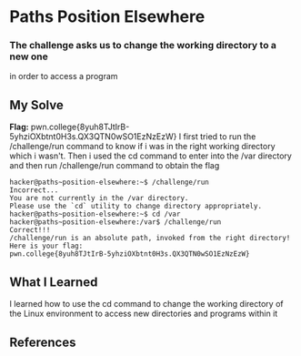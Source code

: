 # Paths Position Elsewhere
### The challenge asks us to change the working directory to a new one 
in order to access a program


## My Solve
**Flag:** pwn.college{8yuh8TJtIrB-5yhziOXbtnt0H3s.QX3QTN0wSO1EzNzEzW}
I first tried to run the /challenge/run command to know if i was in the 
right working directory which i wasn't. Then i used the cd command to 
enter into the /var directory and then run /challenge/run command
to obtain the flag



```
hacker@paths~position-elsewhere:~$ /challenge/run
Incorrect...
You are not currently in the /var directory.
Please use the `cd` utility to change directory appropriately.
hacker@paths~position-elsewhere:~$ cd /var
hacker@paths~position-elsewhere:/var$ /challenge/run
Correct!!!
/challenge/run is an absolute path, invoked from the right directory!
Here is your flag:
pwn.college{8yuh8TJtIrB-5yhziOXbtnt0H3s.QX3QTN0wSO1EzNzEzW}
```

## What I Learned
I learned how to use the cd command to change the working directory of 
the Linux environment to access new directories and programs within it


## References